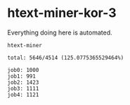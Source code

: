 # htext-miner-kor-3

Everything doing here is automated.

```
htext-miner

total: 5646/4514 (125.0775365529464%)

job0: 1000
job1: 991
job2: 1423
job3: 1111
job4: 1121
```